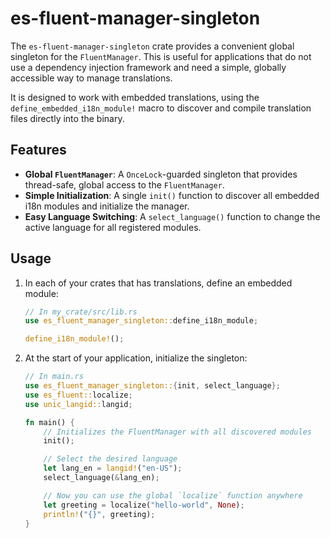# es-fluent-manager-singleton

The `es-fluent-manager-singleton` crate provides a convenient global singleton for the `FluentManager`. This is useful for applications that do not use a dependency injection framework and need a simple, globally accessible way to manage translations.

It is designed to work with embedded translations, using the `define_embedded_i18n_module!` macro to discover and compile translation files directly into the binary.

## Features

-   **Global `FluentManager`**: A `OnceLock`-guarded singleton that provides thread-safe, global access to the `FluentManager`.
-   **Simple Initialization**: A single `init()` function to discover all embedded i18n modules and initialize the manager.
-   **Easy Language Switching**: A `select_language()` function to change the active language for all registered modules.

## Usage

1.  In each of your crates that has translations, define an embedded module:

    ```rs
    // In my_crate/src/lib.rs
    use es_fluent_manager_singleton::define_i18n_module;

    define_i18n_module!();
    ```

2.  At the start of your application, initialize the singleton:

    ```rs
    // In main.rs
    use es_fluent_manager_singleton::{init, select_language};
    use es_fluent::localize;
    use unic_langid::langid;

    fn main() {
        // Initializes the FluentManager with all discovered modules
        init();

        // Select the desired language
        let lang_en = langid!("en-US");
        select_language(&lang_en);

        // Now you can use the global `localize` function anywhere
        let greeting = localize("hello-world", None);
        println!("{}", greeting);
    }
    ```
